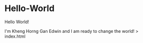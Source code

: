 # Hello-World

Hello World!

I'm Kheng Horng Gan Edwin and I am ready to change the world! > index.html

